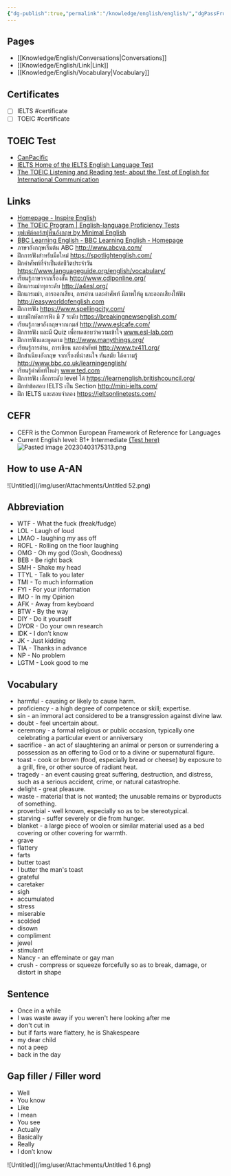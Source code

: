 ```yaml
---
{"dg-publish":true,"permalink":"/knowledge/english/english/","dgPassFrontmatter":true}
---
```


## Pages

- [[Knowledge/English/Conversations\|Conversations]]
- [[Knowledge/English/Link\|Link]]
- [[Knowledge/English/Vocabulary\|Vocabulary]]

## Certificates
- [ ] IELTS #certificate
- [ ] TOEIC #certificate
## TOEIC Test
- [CanPacific](http://www.canpacificcollege.com/toeictest/toeictextstart.php)
- [IELTS Home of the IELTS English Language Test](https://www.ielts.org/)
- [The TOEIC Listening and Reading test- about the Test of English for International Communication](https://www.examenglish.com/TOEIC/toeic_listening_and_reading.htm)
## Links
- [Homepage - Inspire English](https://www.inspire-english.in.th/)
- [The TOEIC Program | English-language Proficiency Tests](https://www.ets.org/toeic.html)
- [บุฟเฟ่ต์คอร์สปูพื้นอังกฤษ by Minimal English](https://www.facebook.com/groups/englishbuffetbyminimalenglish/announcements)
- [BBC Learning English - BBC Learning English - Homepage](https://www.bbc.com/learningenglish/)
- ภาษาอังกฤษเริ่มต้น ABC http://www.abcya.com/
- ฝึกการฟังสำหรับมือใหม่ https://spotlightenglish.com/
- ฝึกคำศัพท์ที่จำเป็นต่อชีวิตประจำวัน https://www.languageguide.org/english/vocabulary/
- เรียนรู้ภาษาจากเรื่องสั้น http://www.cdlponline.org/
- ฝึกแกรมม่าทุกระดับ http://a4esl.org/
- ฝึกแกรมม่า, การออกเสียง, การอ่าน และคำศัพท์ มีภาพให้ดู และออกเสียงให้ฟัง http://easyworldofenglish.com
- ฝึกการฟัง https://www.spellingcity.com/
- แบบฝึกหัดการฟัง มี 7 ระดับ https://breakingnewsenglish.com/
- เรียนรู้ภาษาอังกฤษจากเกมส์ http://www.eslcafe.com/
- ฝึกการฟัง และมี Quiz เพื่อทดสอบว่าความเข้าใจ www.esl-lab.com
- ฝึกการฟังและพูดตาม http://www.manythings.org/
- เรียนรู้การอ่าน, การเขียน และคำศัพท์ http://www.tv411.org/
- ฝึกสำเนียงอังกฤษ จากเรื่องที่น่าสนใจ ทันสมัย ได้ความรู้ http://www.bbc.co.uk/learningenglish/
- เรียนรู้คำศัพท์ใหม่ๆ www.ted.com
- ฝึกการฟัง เลือกระดับ level ได้ https://learnenglish.britishcouncil.org/
- ฝึกทำข้อสอบ IELTS เป็น Section http://mini-ielts.com/
- ฝึก IELTS และสอบจำลอง https://ieltsonlinetests.com/
## CEFR
- CEFR is the Common European Framework of Reference for Languages
- Current English level: B1+ Intermediate [(Test here)](https://test.modulo-education.org/) 
![Pasted image 20230403175313.png](/img/user/Attachments/Pasted%20image%2020230403175313.png)
## How to use A-AN
![Untitled](/img/user/Attachments/Untitled 52.png)
## Abbreviation
- WTF - What the fuck (freak/fudge)
- LOL - Laugh of loud
- LMAO - laughing my ass off
- ROFL - Rolling on the floor laughing
- OMG - Oh my god (Gosh, Goodness)
- BEB - Be right back
- SMH - Shake my head
- TTYL - Talk to you later
- TMI - To much information
- FYI - For your information
- IMO - In my Opinion
- AFK - Away from keyboard
- BTW - By the way
- DIY - Do it yourself
- DYOR - Do your own research
- IDK - I don’t know
- JK - Just kidding
- TIA - Thanks in advance
- NP - No problem
- LGTM - Look good to me
## Vocabulary
- harmful - causing or likely to cause harm.
- proficiency - a high degree of competence or skill; expertise.
- sin - an immoral act considered to be a transgression against divine law.
- doubt - feel uncertain about.
- ceremony - a formal religious or public occasion, typically one celebrating a particular event or anniversary
- sacrifice - an act of slaughtering an animal or person or surrendering a possession as an offering to God or to a divine or supernatural figure.
- toast - cook or brown (food, especially bread or cheese) by exposure to a grill, fire, or other source of radiant heat.
- tragedy - an event causing great suffering, destruction, and distress, such as a serious accident, crime, or natural catastrophe.
- delight - great pleasure.
- waste - material that is not wanted; the unusable remains or byproducts of something.
- proverbial - well known, especially so as to be stereotypical.
- starving - suffer severely or die from hunger.
- blanket - a large piece of woolen or similar material used as a bed covering or other covering for warmth.
- grave
- flattery
- farts
- butter toast
- I butter the man's toast
- grateful
- caretaker
- sigh
- accumulated
- stress
- miserable
- scolded
- disown
- compliment
- jewel
- stimulant
- Nancy - an effeminate or gay man
- crush - compress or squeeze forcefully so as to break, damage, or distort in shape
## Sentence
- Once in a while
- I was waste away if you weren't here looking after me
- don't cut in
- but if farts ware flattery, he is Shakespeare
- my dear child
- not a peep
- back in the day
## Gap filler / Filler word
- Well
- You know
- Like
- I mean
- You see
- Actually
- Basically
- Really
- I don’t know

![Untitled](/img/user/Attachments/Untitled 1 6.png)
